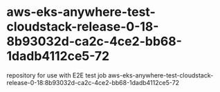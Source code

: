 # aws-eks-anywhere-test-cloudstack-release-0-18-8b93032d-ca2c-4ce2-bb68-1dadb4112ce5-72
repository for use with E2E test job aws-eks-anywhere-test-cloudstack-release-0-18:8b93032d-ca2c-4ce2-bb68-1dadb4112ce5-72
